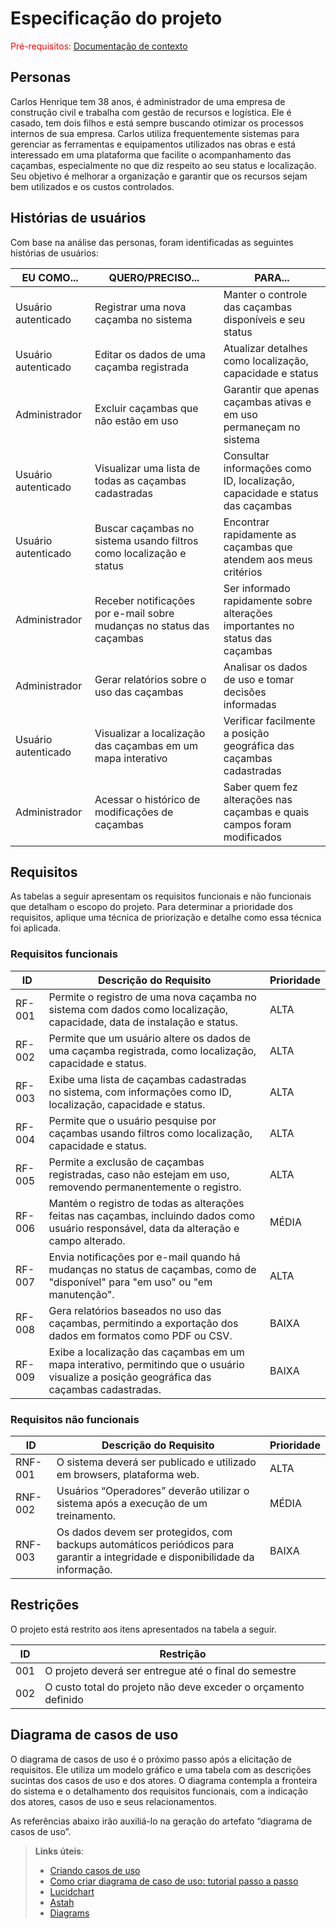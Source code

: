 # Especificação do projeto

<span style="color:red">Pré-requisitos: <a href="01-Contexto.md"> Documentação de contexto</a></span>

## Personas

Carlos Henrique tem 38 anos, é administrador de uma empresa de construção civil e trabalha com gestão de recursos e logística. Ele é casado, tem dois filhos e está sempre buscando otimizar os processos internos de sua empresa. Carlos utiliza frequentemente sistemas para gerenciar as ferramentas e equipamentos utilizados nas obras e está interessado em uma plataforma que facilite o acompanhamento das caçambas, especialmente no que diz respeito ao seu status e localização. Seu objetivo é melhorar a organização e garantir que os recursos sejam bem utilizados e os custos controlados.

## Histórias de usuários

Com base na análise das personas, foram identificadas as seguintes histórias de usuários:

| EU COMO...           | QUERO/PRECISO...                                           | PARA...                                                |
|----------------------|------------------------------------------------------------|--------------------------------------------------------|
| Usuário autenticado   | Registrar uma nova caçamba no sistema                      | Manter o controle das caçambas disponíveis e seu status |
| Usuário autenticado   | Editar os dados de uma caçamba registrada                  | Atualizar detalhes como localização, capacidade e status|
| Administrador         | Excluir caçambas que não estão em uso                      | Garantir que apenas caçambas ativas e em uso permaneçam no sistema |
| Usuário autenticado   | Visualizar uma lista de todas as caçambas cadastradas      | Consultar informações como ID, localização, capacidade e status das caçambas |
| Usuário autenticado   | Buscar caçambas no sistema usando filtros como localização e status | Encontrar rapidamente as caçambas que atendem aos meus critérios |
| Administrador         | Receber notificações por e-mail sobre mudanças no status das caçambas | Ser informado rapidamente sobre alterações importantes no status das caçambas |
| Administrador         | Gerar relatórios sobre o uso das caçambas                   | Analisar os dados de uso e tomar decisões informadas    |
| Usuário autenticado   | Visualizar a localização das caçambas em um mapa interativo | Verificar facilmente a posição geográfica das caçambas cadastradas |
| Administrador         | Acessar o histórico de modificações de caçambas             | Saber quem fez alterações nas caçambas e quais campos foram modificados |


## Requisitos

As tabelas a seguir apresentam os requisitos funcionais e não funcionais que detalham o escopo do projeto. Para determinar a prioridade dos requisitos, aplique uma técnica de priorização e detalhe como essa técnica foi aplicada.

### Requisitos funcionais

| ID     | Descrição do Requisito                                               | Prioridade |
|--------|---------------------------------------------------------------------|------------|
| RF-001 | Permite o registro de uma nova caçamba no sistema com dados como localização, capacidade, data de instalação e status. | ALTA       |
| RF-002 | Permite que um usuário altere os dados de uma caçamba registrada, como localização, capacidade e status. | ALTA       |
| RF-003 | Exibe uma lista de caçambas cadastradas no sistema, com informações como ID, localização, capacidade e status. | ALTA       |
| RF-004 | Permite que o usuário pesquise por caçambas usando filtros como localização, capacidade e status. | ALTA       |
| RF-005 | Permite a exclusão de caçambas registradas, caso não estejam em uso, removendo permanentemente o registro. | ALTA       |
| RF-006 | Mantém o registro de todas as alterações feitas nas caçambas, incluindo dados como usuário responsável, data da alteração e campo alterado. | MÉDIA      |
| RF-007 | Envia notificações por e-mail quando há mudanças no status de caçambas, como de "disponível" para "em uso" ou "em manutenção". | ALTA       |
| RF-008 | Gera relatórios baseados no uso das caçambas, permitindo a exportação dos dados em formatos como PDF ou CSV. | BAIXA      |
| RF-009 | Exibe a localização das caçambas em um mapa interativo, permitindo que o usuário visualize a posição geográfica das caçambas cadastradas. | BAIXA      |


### Requisitos não funcionais

| ID     | Descrição do Requisito                                               | Prioridade |
|--------|---------------------------------------------------------------------|------------|
| RNF-001 | O sistema deverá ser publicado e utilizado em browsers, plataforma web. | ALTA       |
| RNF-002 | Usuários “Operadores” deverão utilizar o sistema após a execução de um treinamento. | MÉDIA      |
| RNF-003 | Os dados devem ser protegidos, com backups automáticos periódicos para garantir a integridade e disponibilidade da informação. | BAIXA      |


## Restrições

O projeto está restrito aos itens apresentados na tabela a seguir.

|ID| Restrição                                             |
|--|-------------------------------------------------------|
|001| O projeto deverá ser entregue até o final do semestre |
|002| O custo total do projeto não deve exceder o orçamento definido       |

## Diagrama de casos de uso

O diagrama de casos de uso é o próximo passo após a elicitação de requisitos. Ele utiliza um modelo gráfico e uma tabela com as descrições sucintas dos casos de uso e dos atores. O diagrama contempla a fronteira do sistema e o detalhamento dos requisitos funcionais, com a indicação dos atores, casos de uso e seus relacionamentos.

As referências abaixo irão auxiliá-lo na geração do artefato “diagrama de casos de uso”.

> **Links úteis**:
> - [Criando casos de uso](https://www.ibm.com/docs/pt-br/engineering-lifecycle-management-suite/design-rhapsody/10.0?topic=cases-creating-use)
> - [Como criar diagrama de caso de uso: tutorial passo a passo](https://gitmind.com/pt/fazer-diagrama-de-caso-uso.html/)
> - [Lucidchart](https://www.lucidchart.com/)
> - [Astah](https://astah.net/)
> - [Diagrams](https://app.diagrams.net/)
